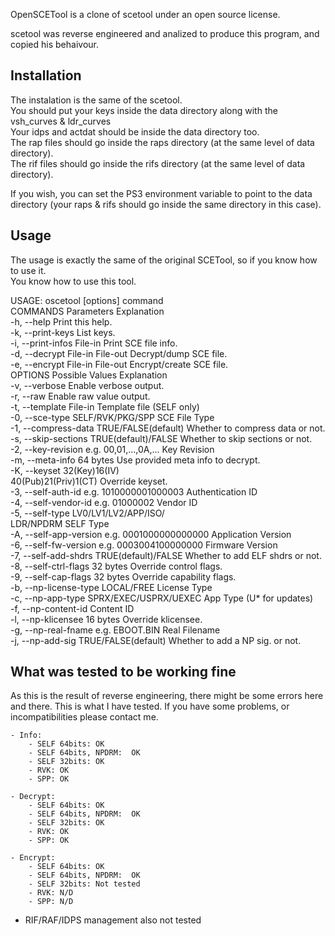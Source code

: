 OpenSCETool is a clone of scetool under an open source license.

scetool was reverse engineered and analized to produce this program, and copied his behaivour.


Installation
------------
The instalation is the same of the scetool.  
You should put your keys inside the data directory along with the vsh_curves & ldr_curves  
Your idps and actdat should be inside the data directory too.  
The rap files should go inside the raps directory (at the same level of data directory).  
The rif files should go inside the rifs directory (at the same level of data directory).  

If you wish, you can set the PS3 environment variable to point to the data directory 
(your raps & rifs should go inside the same directory in this case).  


Usage
-----
The usage is exactly the same of the original SCETool, so if you know how to use it.  
You know how to use this tool.  
  
  
USAGE: oscetool [options] command  
COMMANDS                Parameters            Explanation  
 -h, --help                                   Print this help.  
 -k, --print-keys                             List keys.  
 -i, --print-infos      File-in               Print SCE file info.  
 -d, --decrypt          File-in File-out      Decrypt/dump SCE file.  
 -e, --encrypt          File-in File-out      Encrypt/create SCE file.  
OPTIONS                 Possible Values       Explanation  
 -v, --verbose                                Enable verbose output.  
 -r, --raw                                    Enable raw value output.  
 -t, --template         File-in               Template file (SELF only)  
 -0, --sce-type         SELF/RVK/PKG/SPP      SCE File Type  
 -1, --compress-data    TRUE/FALSE(default)   Whether to compress data or not.  
 -s, --skip-sections    TRUE(default)/FALSE   Whether to skip sections or not.  
 -2, --key-revision     e.g. 00,01,...,0A,... Key Revision  
 -m, --meta-info        64 bytes              Use provided meta info to decrypt.    
 -K, --keyset           32(Key)16(IV)  
                        40(Pub)21(Priv)1(CT)  Override keyset.  
 -3, --self-auth-id     e.g. 1010000001000003 Authentication ID  
 -4, --self-vendor-id   e.g. 01000002         Vendor ID  
 -5, --self-type        LV0/LV1/LV2/APP/ISO/  
                        LDR/NPDRM             SELF Type  
 -A, --self-app-version e.g. 0001000000000000 Application Version  
 -6, --self-fw-version  e.g. 0003004100000000 Firmware Version  
 -7, --self-add-shdrs   TRUE(default)/FALSE   Whether to add ELF shdrs or not.  
 -8, --self-ctrl-flags  32 bytes              Override control flags.  
 -9, --self-cap-flags   32 bytes              Override capability flags.  
 -b, --np-license-type  LOCAL/FREE            License Type  
 -c, --np-app-type      SPRX/EXEC/USPRX/UEXEC App Type (U* for updates)  
 -f, --np-content-id                          Content ID  
 -l, --np-klicensee     16 bytes              Override klicensee.  
 -g, --np-real-fname    e.g. EBOOT.BIN        Real Filename  
 -j, --np-add-sig       TRUE/FALSE(default)   Whether to add a NP sig. or not.    


What was tested to be working fine
----------------------------------
As this is the result of reverse engineering, there might be some errors 
here and there.
This is what I have tested. If you have some problems, or incompatibilities
please contact me.

	- Info: 
		- SELF 64bits: OK
		- SELF 64bits, NPDRM:  OK
		- SELF 32bits: OK
		- RVK: OK
		- SPP: OK
		
	- Decrypt: 
		- SELF 64bits: OK
		- SELF 64bits, NPDRM:  OK
		- SELF 32bits: OK
		- RVK: OK
		- SPP: OK
		
	- Encrypt: 
		- SELF 64bits: OK
		- SELF 64bits, NPDRM:  OK
		- SELF 32bits: Not tested
		- RVK: N/D
		- SPP: N/D

- RIF/RAF/IDPS management also not tested
